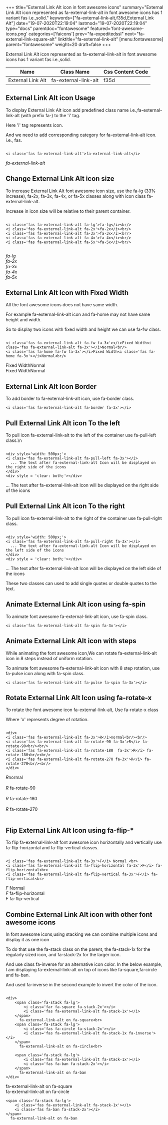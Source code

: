 +++
title="External Link Alt icon in font awesome icons"
summary="External Link Alt icon represented as fa-external-link-alt in font awesome icons has 1 variant fas i.e.,solid."
keywords=["fa-external-link-alt,f35d,External Link Alt"]
date="19-07-2020T22:19:04"
lastmod="19-07-2020T22:19:04"
type="docs"
parentdoc="fontawesome"
featured='font-awesome-icons.png'
categories=['faicons']
prev="fa-expeditedssl"
next="fa-external-link-square-alt"
linktitle="fa-external-link-alt"
[menu.fontawesome]
parent="fontawesome"
weight=20
draft=false
+++


External Link Alt icon represented as fa-external-link-alt in font awesome icons has 1 variant fas i.e.,solid.

<div class='table-responsive'><table class='table'><thead><tr><th>Name</th><th>Class Name</th><th>Css Content Code</th></tr></thead><tbody><tr><td>External Link Alt</td><td>fa-external-link-alt</td><td>f35d</td></tr></tbody></table></div>



## External Link Alt icon Usage

To display External Link Alt icon add predefined class name i.e.,fa-external-link-alt (with prefix fa-) to the 'i' tag.

Here 'i' tag represents icon.

And we need to add corresponding category for fa-external-link-alt icon. i.e., fas.


```

<i class='fas fa-external-link-alt'>fa-external-link-alt</i>
```

<i class='fas fa-external-link-alt'>fa-external-link-alt</i>




## Change External Link Alt icon size
To increase External Link Alt font awesome icon size, use the fa-lg (33% increase), fa-2x, fa-3x, fa-4x, or fa-5x classes along with icon class fa-external-link-alt.

Increase in icon size will be relative to their parent container. 

```

<i class='fas fa-external-link-alt fa-lg'>fa-lg</i><br/>
<i class='fas fa-external-link-alt fa-2x'>fa-2x</i><br/>
<i class='fas fa-external-link-alt fa-3x'>fa-3x</i><br/>
<i class='fas fa-external-link-alt fa-4x'>fa-4x</i><br/>
<i class='fas fa-external-link-alt fa-5x'>fa-5x</i><br/>
            
```

<i class='fas fa-external-link-alt fa-lg'>fa-lg</i><br/>
<i class='fas fa-external-link-alt fa-2x'>fa-2x</i><br/>
<i class='fas fa-external-link-alt fa-3x'>fa-3x</i><br/>
<i class='fas fa-external-link-alt fa-4x'>fa-4x</i><br/>
<i class='fas fa-external-link-alt fa-5x'>fa-5x</i><br/>
            



## External Link Alt Icon with Fixed Width 

All the font awesome icons does not have same width.

For example fa-external-link-alt icon and fa-home may not have same height and width.

So to display two icons with fixed width and height we can use fa-fw class.


```

<i class='fas fa-external-link-alt fa-fw fa-3x'></i>Fixed Width<i class='fas fa-external-link-alt fa-3x'></i>Normal<br/>
<i class='fas fa-home fa-fw fa-3x'></i>Fixed Width<i class='fas fa-home fa-3x'></i>Normal<br/>
```

<i class='fas fa-external-link-alt fa-fw fa-3x'></i>Fixed Width<i class='fas fa-external-link-alt fa-3x'></i>Normal<br/>
<i class='fas fa-home fa-fw fa-3x'></i>Fixed Width<i class='fas fa-home fa-3x'></i>Normal<br/>



## External Link Alt Icon Border 

To add border to fa-external-link-alt icon, use fa-border class.


```
<i class='fas fa-external-link-alt fa-border fa-3x'></i>

```
<i class='fas fa-external-link-alt fa-border fa-3x'></i>





## Pull External Link Alt icon To the left

To pull icon fa-external-link-alt to the left of the container use fa-pull-left class.\n

```

<div style='width: 500px;'>
<i class='fas fa-external-link-alt fa-pull-left fa-3x'></i>
  ... The text after fa-external-link-alt Icon will be displayed on the right side of the icons
</div>
<div style = 'clear: both;'></div>
```

<div style='width: 500px;'>
<i class='fas fa-external-link-alt fa-pull-left fa-3x'></i>
  ... The text after fa-external-link-alt Icon will be displayed on the right side of the icons
</div>
<div style = 'clear: both;'></div>




## Pull External Link Alt icon To the right
To pull icon fa-external-link-alt to the right of the container use fa-pull-right class.

```

<div style='width: 500px;'>
<i class='fas fa-external-link-alt fa-pull-right fa-3x'></i>
  ... The text after fa-external-link-alt Icon will be displayed on the left side of the icons
</div>
<div style = 'clear: both;'></div>
```

<div style='width: 500px;'>
<i class='fas fa-external-link-alt fa-pull-right fa-3x'></i>
  ... The text after fa-external-link-alt Icon will be displayed on the left side of the icons
</div>
<div style = 'clear: both;'></div>

These two classes can used to add single quotes or double quotes to the text.


## Animate External Link Alt icon using fa-spin
To animate font awesome fa-external-link-alt icon, use fa-spin class.

```
<i class='fas fa-external-link-alt fa-spin fa-3x'></i>
```
<i class='fas fa-external-link-alt fa-spin fa-3x'></i>




## Animate External Link Alt icon with steps
While animating the font awesome icon,We can rotate fa-external-link-alt icon in 8 steps instead of uniform rotation.

To animate font awesome fa-external-link-alt icon with 8 step rotation, use fa-pulse icon along with fa-spin class.


```
<i class='fas fa-external-link-alt fa-pulse fa-spin fa-3x'></i>

```
<i class='fas fa-external-link-alt fa-pulse fa-spin fa-3x'></i>





## Rotate External Link Alt Icon using fa-rotate-x
To rotate the font awesome icon fa-external-link-alt, Use fa-rotate-x class

Where 'x' represents degree of rotation.


```

<div>
<i class='fas fa-external-link-alt fa-3x'>R</i>normal<br/><br/>
<i class='fas fa-external-link-alt fa-rotate-90 fa-3x'>R</i> fa-rotate-90<br/><br/> 
<i class='fas fa-external-link-alt fa-rotate-180  fa-3x'>R</i> fa-rotate-180<br/><br/> 
<i class='fas fa-external-link-alt fa-rotate-270 fa-3x'>R</i> fa-rotate-270<br/><br/>
</div>
```

<div>
<i class='fas fa-external-link-alt fa-3x'>R</i>normal<br/><br/>
<i class='fas fa-external-link-alt fa-rotate-90 fa-3x'>R</i> fa-rotate-90<br/><br/> 
<i class='fas fa-external-link-alt fa-rotate-180  fa-3x'>R</i> fa-rotate-180<br/><br/> 
<i class='fas fa-external-link-alt fa-rotate-270 fa-3x'>R</i> fa-rotate-270<br/><br/>
</div>




## Flip External Link Alt Icon using fa-flip-*
To flip fa-external-link-alt font awesome icon horizontally and vertically use fa-flip-horizontal and fa-flip-vertical classes. 

```

<i class='fas fa-external-link-alt fa-3x'>F</i> Normal <br>
<i class='fas fa-external-link-alt fa-flip-horizontal fa-3x'>F</i> fa-flip-horizontal<br>
<i class='fas fa-external-link-alt fa-flip-vertical fa-3x'>F</i> fa-flip-vertical<br>
```

<i class='fas fa-external-link-alt fa-3x'>F</i> Normal <br>
<i class='fas fa-external-link-alt fa-flip-horizontal fa-3x'>F</i> fa-flip-horizontal<br>
<i class='fas fa-external-link-alt fa-flip-vertical fa-3x'>F</i> fa-flip-vertical<br>




## Combine External Link Alt icon with other font awesome icons
In font awesome icons,using stacking we can combine multiple icons and display it as one icon 

To do that use the fa-stack class on the parent, the fa-stack-1x for the regularly sized icon, and fa-stack-2x for the larger icon.

And use class fa-inverse for an alternative icon color. 
In the below example, I am displaying fa-external-link-alt on top of icons like fa-square,fa-circle and fa-ban.

And used fa-inverse in the second example to invert the color of the icon.

```

<div>
    <span class='fa-stack fa-lg'>
        <i class='far fa-square fa-stack-2x'></i>
        <i class='fas fa-external-link-alt fa-stack-1x'></i>
    </span>
      fa-external-link-alt on fa-square<br>
    <span class='fa-stack fa-lg'>
        <i class='fas fa-circle fa-stack-2x'></i>
        <i class='fas fa-external-link-alt fa-stack-1x fa-inverse'></i>
    </span>
      fa-external-link-alt on fa-circle<br>

    <span class='fa-stack fa-lg'>
        <i class='fas fa-external-link-alt fa-stack-1x'></i>
        <i class='fas fa-ban fa-stack-2x'></i>
    </span>
      fa-external-link-alt on fa-ban
</div>
```

<div>
    <span class='fa-stack fa-lg'>
        <i class='far fa-square fa-stack-2x'></i>
        <i class='fas fa-external-link-alt fa-stack-1x'></i>
    </span>
      fa-external-link-alt on fa-square<br>
    <span class='fa-stack fa-lg'>
        <i class='fas fa-circle fa-stack-2x'></i>
        <i class='fas fa-external-link-alt fa-stack-1x fa-inverse'></i>
    </span>
      fa-external-link-alt on fa-circle<br>

    <span class='fa-stack fa-lg'>
        <i class='fas fa-external-link-alt fa-stack-1x'></i>
        <i class='fas fa-ban fa-stack-2x'></i>
    </span>
      fa-external-link-alt on fa-ban
</div>






